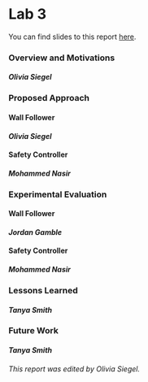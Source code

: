 # Lab 3  

You can find slides to this report [here](https://docs.google.com/presentation/d/1XzfDtFtvkoT-H0BVW3P9kHhvvWo48XWTCSjpks8Dee4/edit?usp=sharing).  

### **Overview and Motivations**  
#### *Olivia Siegel*  


### **Proposed Approach**  

#### Wall Follower  
#### *Olivia Siegel*  

#### Safety Controller  
#### *Mohammed Nasir*  


### **Experimental Evaluation**  

#### Wall Follower  
#### *Jordan Gamble*  

#### Safety Controller  
#### *Mohammed Nasir*  

### **Lessons Learned**  
#### *Tanya Smith*  


### **Future Work**  
#### *Tanya Smith*  


###### *This report was edited by Olivia Siegel.*  
